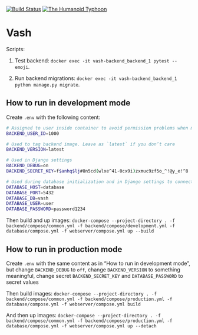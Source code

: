 [![Build Status](https://circleci.com/gh/vsevolod-skripnik/vash-backend.svg?style=shield)](https://circleci.com/gh/vsevolod-skripnik/vash-backend)
[![The Humanoid Typhoon](https://img.shields.io/badge/wanted-%24%2460%2C000%2C000%2C000-red)](https://trigun.fandom.com/wiki/Vash_the_Stampede)

# Vash

Scripts:

1. Test backend: `docker exec -it vash-backend_backend_1 pytest --emoji`.

2. Run backend migrations: `docker exec -it vash-backend_backend_1 python manage.py migrate`.


## How to run in development mode

Create `.env` with the following content:

```sh
# Assigned to user inside container to avoid permission problems when mounting volumes. You can get your id by running `id -u`
BACKEND_USER_ID=1000

# Used to tag backend image. Leave as `latest` if you don’t care
BACKEND_VERSION=latest

# Used in Django settings
BACKEND_DEBUG=on
BACKEND_SECRET_KEY=f$anhq$lj#8n5cd(wlxe^41-0cx9i)zxmuc9zf5o_^!@y_e!^8

# Used during database initialization and in Django settings to connect to the database
DATABASE_HOST=database
DATABASE_PORT=5432
DATABASE_DB=vash
DATABASE_USER=user
DATABASE_PASSWORD=password1234
```

Then build and up images: `docker-compose --project-directory . -f backend/compose/common.yml -f backend/compose/development.yml -f database/compose.yml -f webserver/compose.yml up --build`


## How to run in production mode

Create `.env` with the same content as in “How to run in development mode”, but change `BACKEND_DEBUG` to `off`, change `BACKEND_VERSION` to something meaningful, change secret `BACKEND_SECRET_KEY` and `DATABASE_PASSWORD` to secret values

Then build images: `docker-compose --project-directory . -f backend/compose/common.yml -f backend/compose/production.yml -f database/compose.yml -f webserver/compose.yml build`

And then up images: `docker-compose --project-directory . -f backend/compose/common.yml -f backend/compose/production.yml -f database/compose.yml -f webserver/compose.yml up --detach`

